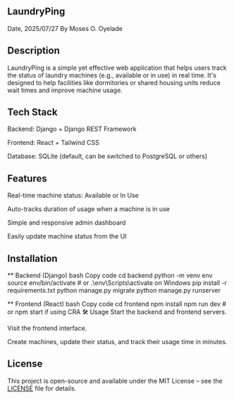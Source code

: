 ## LaundryPing
Date, 2025/07/27
By Moses O. Oyelade

## Description
LaundryPing is a simple yet effective web application that helps users track the status of laundry machines (e.g., available or in use) in real time. It's designed to help facilities like dormitories or shared housing units reduce wait times and improve machine usage.

## Tech Stack
Backend: Django + Django REST Framework

Frontend: React + Tailwind CSS

Database: SQLite (default, can be switched to PostgreSQL or others)

## Features
Real-time machine status: Available or In Use

Auto-tracks duration of usage when a machine is in use

Simple and responsive admin dashboard

Easily update machine status from the UI

## Installation
** Backend (Django)
bash
Copy code
cd backend
python -m venv env
source env/bin/activate  # or .\env\Scripts\activate on Windows
pip install -r requirements.txt
python manage.py migrate
python manage.py runserver

** Frontend (React)
bash
Copy code
cd frontend
npm install
npm run dev  # or npm start if using CRA
🛠️ Usage
Start the backend and frontend servers.

Visit the frontend interface.

Create machines, update their status, and track their usage time in minutes.

## License
This project is open-source and available under the MIT License – see the [LICENSE](./LICENSE) file for details.

